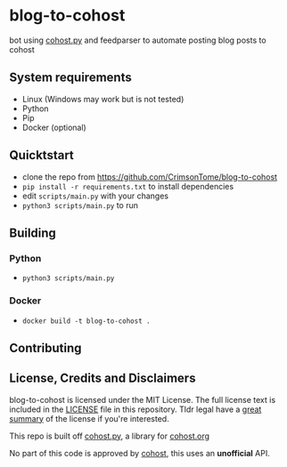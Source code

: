 # blog-to-cohost
bot using [cohost.py](https://github.com/valknight/Cohost.py) and feedparser to automate posting blog posts to cohost

## System requirements

- Linux (Windows may work but is not tested)
- Python
- Pip
- Docker (optional)

## Quicktstart

- clone the repo from <https://github.com/CrimsonTome/blog-to-cohost>
- `pip install -r requirements.txt` to install dependencies
- edit `scripts/main.py` with your changes
- `python3 scripts/main.py` to run
<!-- more steps soon -->

## Building

### Python

<!--  steps here -->

- `python3 scripts/main.py`

### Docker

<!-- steps here -->
- `docker build -t blog-to-cohost .`
## Contributing

<!-- TODO Add contributing guidelines -->

## License, Credits and Disclaimers

blog-to-cohost is licensed under the MIT License. The full license text is included in the [LICENSE](LICENSE) file in this repository. Tldr legal have a [great summary](https://www.tldrlegal.com/l/mit) of the license if you're interested.  

This repo is built off [cohost.py](https://github.com/valknight/Cohost.py), a library for [cohost.org](https://cohost.org/)

No part of this code is approved by [cohost](https://cohost.org/), this uses an **unofficial** API. 
